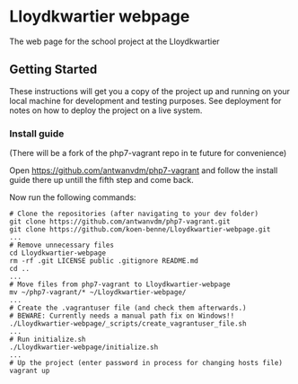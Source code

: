 # Lloydkwartier webpage

The web page for the school project at the Lloydkwartier

## Getting Started

These instructions will get you a copy of the project up and running on your local machine for development and testing purposes. See deployment for notes on how to deploy the project on a live system.

### Install guide
(There will be a fork of the php7-vagrant repo in te future for convenience)

Open https://github.com/antwanvdm/php7-vagrant and follow the install guide there up untill the fifth step and come back.

Now run the following commands:

```
# Clone the repositories (after navigating to your dev folder)
git clone https://github.com/antwanvdm/php7-vagrant.git
git clone https://github.com/koen-benne/Lloydkwartier-webpage.git
...
# Remove unnecessary files
cd Lloydkwartier-webpage
rm -rf .git LICENSE public .gitignore README.md
cd ..
...
# Move files from php7-vagrant to Lloydkwartier-webpage
mv ~/php7-vagrant/* ~/Lloydkwartier-webpage/
...
# Create the .vagrantuser file (and check them afterwards.)
# BEWARE: Currently needs a manual path fix on Windows!!
./Lloydkwartier-webpage/_scripts/create_vagrantuser_file.sh
...
# Run initialize.sh
./Lloydkwartier-webpage/initialize.sh
...
# Up the project (enter password in process for changing hosts file)
vagrant up
```
